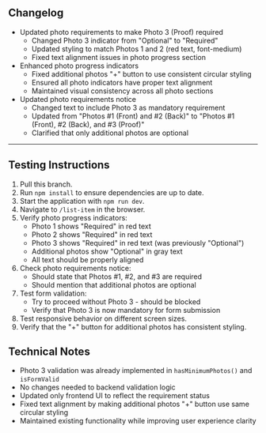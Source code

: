 ## Changelog

- Updated photo requirements to make Photo 3 (Proof) required
  - Changed Photo 3 indicator from "Optional" to "Required"
  - Updated styling to match Photos 1 and 2 (red text, font-medium)
  - Fixed text alignment issues in photo progress section
- Enhanced photo progress indicators
  - Fixed additional photos "+" button to use consistent circular styling
  - Ensured all photo indicators have proper text alignment
  - Maintained visual consistency across all photo sections
- Updated photo requirements notice
  - Changed text to include Photo 3 as mandatory requirement
  - Updated from "Photos #1 (Front) and #2 (Back)" to "Photos #1 (Front), #2 (Back), and #3 (Proof)"
  - Clarified that only additional photos are optional

---

## Testing Instructions

1. Pull this branch.
2. Run `npm install` to ensure dependencies are up to date.
3. Start the application with `npm run dev`.
4. Navigate to `/list-item` in the browser.
5. Verify photo progress indicators:
   - Photo 1 shows "Required" in red text
   - Photo 2 shows "Required" in red text
   - Photo 3 shows "Required" in red text (was previously "Optional")
   - Additional photos show "Optional" in gray text
   - All text should be properly aligned
6. Check photo requirements notice:
   - Should state that Photos #1, #2, and #3 are required
   - Should mention that additional photos are optional
7. Test form validation:
   - Try to proceed without Photo 3 - should be blocked
   - Verify that Photo 3 is now mandatory for form submission
8. Test responsive behavior on different screen sizes.
9. Verify that the "+" button for additional photos has consistent styling.

## Technical Notes

- Photo 3 validation was already implemented in `hasMinimumPhotos()` and `isFormValid`
- No changes needed to backend validation logic
- Updated only frontend UI to reflect the requirement status
- Fixed text alignment by making additional photos "+" button use same circular styling
- Maintained existing functionality while improving user experience clarity 